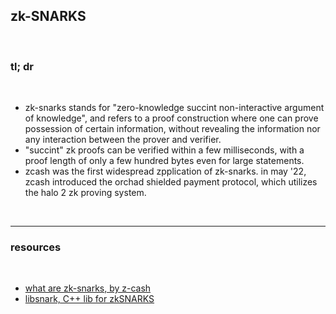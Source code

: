 ## zk-SNARKS

<br>

### tl; dr

<br>

* zk-snarks stands for "zero-knowledge succint non-interactive argument of knowledge", and refers to a proof construction where one can prove possession of certain information, without revealing the information nor any interaction between the prover and verifier.
* "succint" zk proofs can be verified within a few milliseconds, with a proof length of only a few hundred bytes even for large statements.
* zcash was the first widespread zpplication of zk-snarks. in may '22, zcash introduced the orchad shielded payment protocol, which utilizes the halo 2 zk proving system.

<br>

---

### resources

<br>


* [what are zk-snarks, by z-cash](https://z.cash/technology/zksnarks/)
* [libsnark, C++ lib for zkSNARKS](https://github.com/scipr-lab/libsnark)
